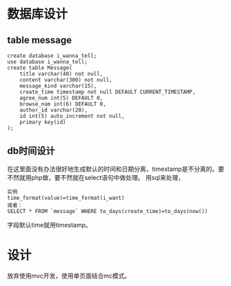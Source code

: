 # 数据库设计

## table message

    create database i_wanna_tell;
    use database i_wanna_tell;
    create table Message(
        title varchar(40) not null,
        content varchar(300) not null,
        message_kind varchar(15),
        create_time timestamp not null DEFAULT CURRENT_TIMESTAMP,
        agree_num int(5) DEFAULT 0,
        browse_num int(6) DEFAULT 0,
        author_id varchar(20),
        id int(5) auto_increment not null,
        primary key(id)
    );

## db时间设计

在这里面没有办法很好地生成默认的时间和日期分离，timestamp是不分离的。要不然就用php做，要不然就在select语句中做处理。
用sql来处理，

    实例
    time_format(value)=time_format(i_want)
    或者：
    SELECT * FROM `message` WHERE to_days(create_time)=to_days(now())

字段默认time就用timestamp。

# 设计

放弃使用mvc开发，使用单页面结合mc模式。